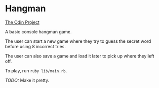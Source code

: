 # Hangman
[The Odin Project](https://www.theodinproject.com/paths/full-stack-ruby-on-rails/courses/ruby-programming/lessons/hangman)

A basic console hangman game.

The user can start a new game where they try to guess the secret word before using 8 incorrect tries.

The user can also save a game and load it later to pick up where they left off.

To play, run `ruby lib/main.rb`.

*TODO:* Make it pretty.
